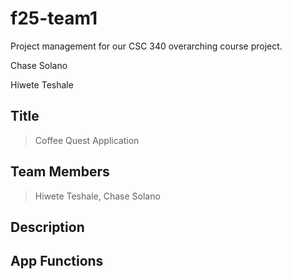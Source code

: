 # f25-team1
Project management for our CSC 340 overarching course project. 

Chase Solano

Hiwete Teshale

## Title 
> Coffee Quest Application 
## Team Members
> Hiwete Teshale, Chase Solano
## Description 
> 
## App Functions
> 